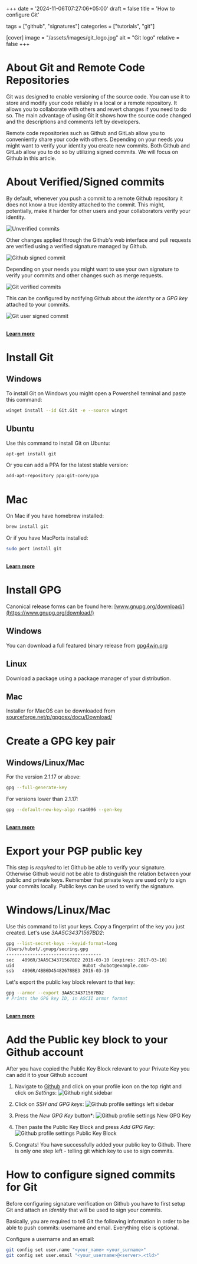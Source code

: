 +++
date = '2024-11-06T07:27:06+05:00'
draft = false
title = 'How to configure Git'

tags = ["github", "signatures"]
categories = ["tutorials", "git"]

[cover]
image = "/assets/images/git_logo.jpg"
alt = "Git logo"
relative = false
+++

# About Git and Remote Code Repositories

Git was designed to enable versioning of the source code. You can use it to store and modify your code reliably in a local or a remote repository. It allows you to collaborate with others and revert changes if you need to do so. The main advantage of using Git it shows how the source code changed and the descriptions and comments left by developers.

Remote code repositories such as Github and GitLab allow you to conveniently share your code with others. Depending on your needs you might want to verify your identity you create new commits. Both Github and GitLab allow you to do so by utilizing signed commits. We will focus on Github in this article.



# About Verified/Signed commits

By default, whenever you push a commit to a remote Github repository it does not know a true identity attached to the commit. This might, potentially, make it harder for other users and your collaborators verify your identity. 

![Unverified commits](/assets/images/git_unverified_commits.png)

Other changes applied through the Github's web interface and pull requests are verified using a verified signature managed by Github.

![Github signed commit](/assets/images/github_signed_commit.png)

Depending on your needs you might want to use your own signature to verify your commits and other changes such as merge requests.

![Git verified commits](/assets/images/git_verified_commits.png)

This can be configured by notifying Github about the *identity* or a *GPG key* attached to your commits.

![Git user signed commit](/assets/images/git_user_signed_commit.png)

\
[**Learn more**](https://docs.github.com/en/authentication/managing-commit-signature-verification/about-commit-signature-verification)



# Install Git

## Windows

To install Git on Windows you might open a Powershell terminal and paste this command:
```bash {linenos=inline}
winget install --id Git.Git -e --source winget
```

## Ubuntu

Use this command to install Git on Ubuntu:
```bash {linenos=inline}
apt-get install git
```

Or you can add a PPA for the latest stable version:
```bash {linenos=inline}
add-apt-repository ppa:git-core/ppa
```

# Mac

On Mac if you have homebrew installed:
```bash {linenos=inline}
brew install git
```

Or if you have MacPorts installed:
```bash {linenos=inline}
sudo port install git
```

\
[**Learn more**](https://git-scm.com/downloads)



# Install GPG

Canonical release forms can be found here: [www.gnupg.org/download/](https://www.gnupg.org/download/)

## Windows

You can download a full featured binary release from [gpg4win.org](https://gpg4win.org/download.html)

## Linux

Download a package using a package manager of your distribution.

## Mac

Installer for MacOS can be downloaded from [sourceforge.net/p/gpgosx/docu/Download/](https://sourceforge.net/p/gpgosx/docu/Download/)



# Create a GPG key pair

## Windows/Linux/Mac

For the version 2.1.17 or above:
```bash {linenos=inline}
gpg --full-generate-key
```

For versions lower than 2.1.17:
```bash {linenos=inline}
gpg --default-new-key-algo rsa4096 --gen-key
```

\
[**Learn more**](https://docs.github.com/en/authentication/managing-commit-signature-verification/generating-a-new-gpg-key)



# Export your PGP public key

This step is *required* to let Github be able to verify your signature. Otherwise Github would not be able to distinguish the relation between your public and private keys. Remember that private keys are used only to sign your commits locally. Public keys can be used to verify the signature.

# Windows/Linux/Mac

Use this command to list your keys. Copy a fingerprint of the key you just created. Let's use *3AA5C34371567BD2*:
```bash {linenos=inline, hl_lines="1"}
gpg --list-secret-keys --keyid-format=long
/Users/hubot/.gnupg/secring.gpg
------------------------------------
sec   4096R/3AA5C34371567BD2 2016-03-10 [expires: 2017-03-10]
uid                          Hubot <hubot@example.com>
ssb   4096R/4BB6D45482678BE3 2016-03-10

```

Let's export the public key block relevant to that key:
```bash {linenos=inline, hl_lines="1"}
gpg --armor --export 3AA5C34371567BD2
# Prints the GPG key ID, in ASCII armor format
```

\
[**Learn more**](https://docs.github.com/en/authentication/managing-commit-signature-verification/generating-a-new-gpg-key)



# Add the Public key block to your Github account

After you have copied the Public Key Block relevant to your Private Key you can add it to your Github account

1. Navigate to [Github](https://github.com/) and click on your profile icon on the top right and click on *Settings*:
![Github right sidebar](/assets/images/github_right_sidebar.png)

2. Click on *SSH and GPG keys*:
![Github profile settings left sidebar](/assets/images/github_profile_settings_sidebar.png)

3. Press the *New GPG Key* button*:
![Github profile settings New GPG Key](/assets/images/github_profile_settings_new_gpg_key.png)

4. Then paste the Public Key Block and press *Add GPG Key*:
![Github profile settings Public Key Block](/assets/images/github_profile_settings_public_key_block.png)

5. Congrats! You have successfully added your public key to Github. There is only one step left - telling git which key to use to sign commits.

# How to configure signed commits for Git

Before configuring signature verification on Github you have to first setup Git and attach an *identity* that will be used to sign your commits.

Basically, you are required to tell Git the following information in order to be able to push commits: username and email. Everything else is optional.

Configure a username and an email:
```bash {linenos=inline}
git config set user.name "<your_name> <your_surname>"
git config set user.email "<your_username>@<server>.<tld>"
```